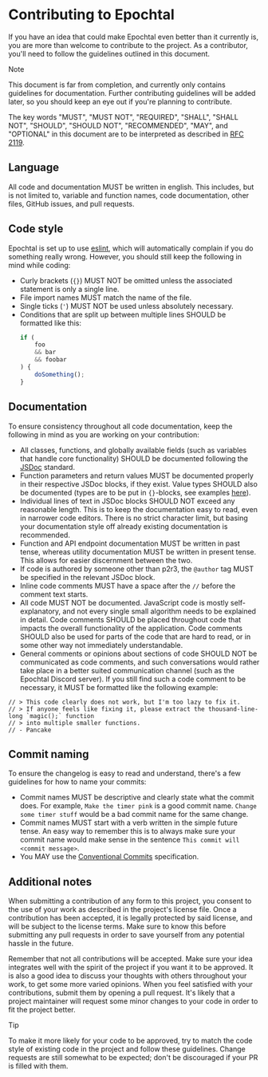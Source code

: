# Contributing to Epochtal

If you have an idea that could make Epochtal even better than it currently is, you are more than welcome to contribute
to the project. As a contributor, you'll need to follow the guidelines outlined in this document.

> [!NOTE]
> This document is far from completion, and currently only contains guidelines for documentation. Further contributing
> guidelines will be added later, so you should keep an eye out if you're planning to contribute.

The key words "MUST", "MUST NOT", "REQUIRED", "SHALL", "SHALL NOT", "SHOULD", "SHOULD NOT", "RECOMMENDED", "MAY", and
"OPTIONAL" in this document are to be interpreted as described in [RFC 2119](https://www.ietf.org/rfc/rfc2119.txt).

## Language

All code and documentation MUST be written in english.
This includes, but is not limited to, variable and function names, code documentation, other files, GitHub issues,
and pull requests.

## Code style

Epochtal is set up to use [eslint](https://eslint.org/),
which will automatically complain if you do something really wrong.
However, you should still keep the following in mind while coding:

- Curly brackets (`{}`) MUST NOT be omitted unless the associated statement is only a single line.
- File import names MUST match the name of the file.
- Single ticks (`'`) MUST NOT be used unless absolutely necessary.
- Conditions that are split up between multiple lines SHOULD be formatted like this:
    ```js
    if (
        foo
        && bar
        && foobar
    ) {
        doSomething();
    }
    ```

## Documentation

To ensure consistency throughout all code documentation, keep the following in mind as you are working on your
contribution:

- All classes, functions, and globally available fields (such as variables that handle core functionality) SHOULD be
documented following the [JSDoc](https://jsdoc.app/) standard.
- Function parameters and return values MUST be documented properly in their respective JSDoc blocks, if they exist.
Value types SHOULD also be documented (types are to be put in `{}`-blocks, see examples [here](https://jsdoc.app/tags-param)).
- Individual lines of text in JSDoc blocks SHOULD NOT exceed any reasonable length. This is to keep the documentation
easy to read, even in narrower code editors. There is no strict character limit, but basing your documentation style off
already existing documentation is recommended.
- Function and API endpoint documentation MUST be written in past tense, whereas utility documentation MUST be written
in present tense. This allows for easier discernment between the two.
- If code is authored by someone other than p2r3, the `@author` tag MUST be specified in the relevant JSDoc block.
- Inline code comments MUST have a space after the `//` before the comment text starts.
- All code MUST NOT be documented. JavaScript code is mostly self-explanatory, and not every single small algorithm
needs to be explained in detail. Code comments SHOULD be placed throughout code that impacts the overall functionality
of the application. Code comments SHOULD also be used for parts of the code that are hard to read, or in some other way
not immediately understandable.
- General comments or opinions about sections of code SHOULD NOT be communicated as code comments, and such conversations
would rather take place in a better suited communication channel (such as the Epochtal Discord server). If you still
find such a code comment to be necessary, it MUST be formatted like the following example:

```
// > This code clearly does not work, but I'm too lazy to fix it.
// > If anyone feels like fixing it, please extract the thousand-line-long `magic();` function
// > into multiple smaller functions.
// - Pancake
```

## Commit naming

To ensure the changelog is easy to read and understand, there's a few guidelines for how to name your commits:

- Commit names MUST be descriptive and clearly state what the commit does. For example, `Make the timer pink` is a good
commit name. `Change some timer stuff` would be a bad commit name for the same change.
- Commit names MUST start with a verb written in the simple future tense. An easy way to remember this is to always
make sure your commit name would make sense in the sentence `This commit will <commit message>`.
- You MAY use the [Conventional Commits](https://www.conventionalcommits.org/en/v1.0.0/) specification.

## Additional notes

When submitting a contribution of any form to this project, you consent to the use of your work as described in the
project's license file. Once a contribution has been accepted, it is legally protected by said license, and will be
subject to the license terms. Make sure to know this before submitting any pull requests in order to save yourself from
any potential hassle in the future.

Remember that not all contributions will be accepted. Make sure your idea integrates well with the spirit of the project
if you want it to be approved. It is also a good idea to discuss your thoughts with others throughout your work, to get
some more varied opinions. When you feel satisfied with your contributions, submit them by opening a pull request. It's
likely that a project maintainer will request some minor changes to your code in order to fit the project better.

> [!TIP]
> To make it more likely for your code to be approved, try to match the code style of existing code in the project and
> follow these guidelines. Change requests are still somewhat to be expected; don't be discouraged if your PR is filled
> with them.
